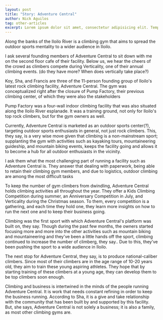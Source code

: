 ```yaml
---
layout: post
title: "Story: Adventure Central"
author: Nick Aguilos
tag: other-articles
excerpt: Lorem ipsum dolor sit amet, consectetur adipisicing elit. Temporibus sed eligendi libero, optio sit veniam, sapiente nostrum aut quod quas distinctio iure, corporis! Veritatis laboriosam vel praesentium nesciunt quisquam quod.
---
```


Along the banks of the Iloilo River is a climbing gym that aims to spread the outdoor sports mentality to a wider audience in Iloilo.

I ask several founding members of Adventure Central to sit down with me on the second floor cafe of their facility. Below us, we hear the cheers of the crowd as climbers compete during Verticality, one of their annual climbing events. (do they have more? When does vertically take place?)

Koy, Sha, and Francis are three of the 11-person founding group of Iloilo's latest rock climbing facility, Adventure Central. The gym was conceptualized right after the closure of Pump Factory, their previous climbing center, of which they were also the stakeholders

Pump Factory was a four-wall indoor climbing facility that was also situated along the Iloilo River esplanade. It was a training ground, not only for Iloilo's top rock climbers, but for the gym owners as well. 

Currently, Adventure Central is marketed as an outdoor sports center(?), targeting outdoor sports enthusiasts in general, not just rock climbers. This, they say, is a  very wise move given that climbing is a non-mainstream sport; supplanting the gym with activities such as kayaking tours, mountaineering guideship, and mountain biking events, keeps the facility going and allows it to become a hub for all outdoor enthusiasts in the vicinity.

I ask them what the most challenging part of running a facility such as Adventure Central is. They answer that dealing with paperwork, being able to retain their climbing gym members, and due to logistics, outdoor climbing are among the most difficult tasks

To keep the number of gym climbers from dwindling, Adventure Central holds climbing activities all throughout the year. They offer a Kids Climbing Competition during summer, an Anniversary Competition in July, and Verticality during the Christmas season. To them, every competition is a gathering, and each time they hold one, they learn more insights on how to run the next one and to keep their business going.

Climbing was the first sport with which Adventure Central's platform was built on, they say. Though during the past few months, the owners started focusing more and more into the other activities such as mountain biking and mountaineering and they've been a little hands off the sport, climbing continued to increase the number of climberg, they say.. Due to this, they’ve been pushing the sport to a wide audience in Iloilo.

The next stop for Adventure Central, they say, is to produce national-caliber climbers. Since most of their climbers are in the age range of 10-20 years old, they aim to train these young aspiring athletes. They hope that by starting training of these climbers at a young age, they can develop them to be top climbers soon enough.

Climbing and business is intertwined in the minds of the people running Adventure Central. It is work that needs constant refining in order to keep the business running. According to Sha, it is a give and take relationship with the community that has been built by and supported by this facility. But, she says, Adventure Central is not solely a business; it is also a family, as most other climbing gyms are.
